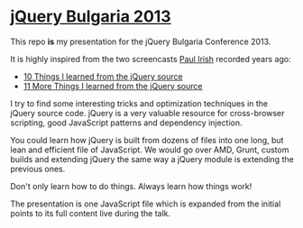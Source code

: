 [jQuery Bulgaria 2013](http://www.jquerybulgaria.com/jquery2013/)
======================

This repo **is** my presentation for the jQuery Bulgaria Conference 2013.

It is highly inspired from the two screencasts [Paul Irish](https://github.com/paulirish) recorded years ago:

* [10 Things I learned from the jQuery source](http://www.paulirish.com/2010/10-things-i-learned-from-the-jquery-source/)
* [11 More Things I learned from the jQuery source](http://www.paulirish.com/2011/11-more-things-i-learned-from-the-jquery-source/)

I try to find some interesting tricks and optimization techniques in the jQuery source code. jQuery is a very valuable resource for cross-browser scripting, good JavaScript patterns and dependency injection.

You could learn how jQuery is built from dozens of files into one long, but lean and efficient file of JavaScript. We would go over AMD, Grunt, custom builds and extending jQuery the same way a jQuery module is extending the previous ones.

Don't only learn how to do things. Always learn how things work!

The presentation is one JavaScript file which is expanded from the initial points to its full content live during the talk.
